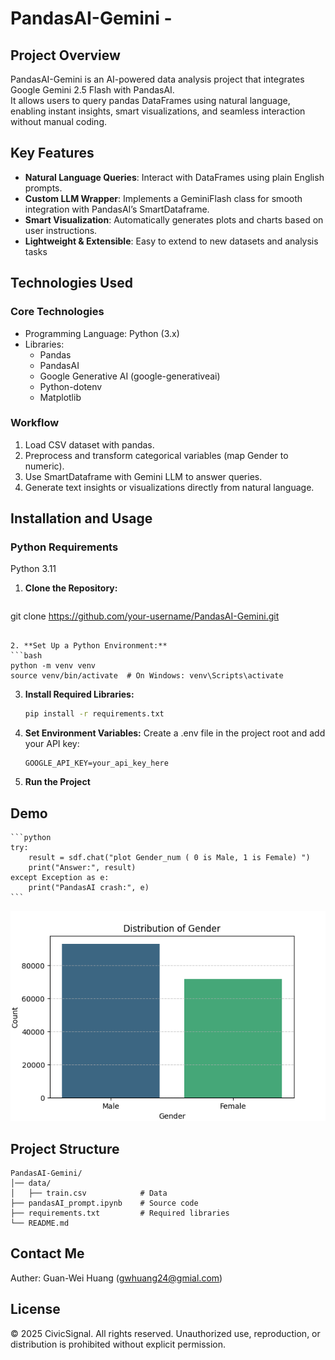 # PandasAI-Gemini - 

## Project Overview

PandasAI-Gemini is an AI-powered data analysis project that integrates Google Gemini 2.5 Flash with PandasAI.  
It allows users to query pandas DataFrames using natural language, enabling instant insights, smart visualizations, and seamless interaction without manual coding.
  
## Key Features

- **Natural Language Queries**: Interact with DataFrames using plain English prompts.  
- **Custom LLM Wrapper**: Implements a GeminiFlash class for smooth integration with PandasAI’s SmartDataframe.
- **Smart Visualization**: Automatically generates plots and charts based on user instructions.
- **Lightweight & Extensible**: Easy to extend to new datasets and analysis tasks

## Technologies Used

### Core Technologies

- Programming Language: Python (3.x)
- Libraries:
	- Pandas
	- PandasAI
	- Google Generative AI (google-generativeai)
	- Python-dotenv
	- Matplotlib

### Workflow
1. Load CSV dataset with pandas.
2. Preprocess and transform categorical variables (map Gender to numeric).
3. Use SmartDataframe with Gemini LLM to answer queries.
4. Generate text insights or visualizations directly from natural language.

## Installation and Usage

### Python Requirements
Python 3.11

1. **Clone the Repository:**
   ```bash
  git clone https://github.com/your-username/PandasAI-Gemini.git
   ```

2. **Set Up a Python Environment:**
   ```bash
   python -m venv venv
   source venv/bin/activate  # On Windows: venv\Scripts\activate
   ```

3. **Install Required Libraries:**
   ```bash
   pip install -r requirements.txt
   ```

4. **Set Environment Variables:**
	Create a .env file in the project root and add your API key:
   ```env
   GOOGLE_API_KEY=your_api_key_here
   ```
   
5. **Run the Project**

## Demo
	```python
	try:
		result = sdf.chat("plot Gender_num ( 0 is Male, 1 is Female) ")
		print("Answer:", result)
	except Exception as e:
		print("PandasAI crash:", e)
	```
![Chart](figure/temp_chart.png)

## Project Structure

```
PandasAI-Gemini/
│── data/
│   ├── train.csv            # Data
├── pandasAI_prompt.ipynb    # Source code
├── requirements.txt         # Required libraries
└── README.md                
```

## Contact Me
Auther: Guan-Wei Huang (gwhuang24@gmial.com)

## License

© 2025 CivicSignal. All rights reserved.
Unauthorized use, reproduction, or distribution is prohibited without explicit permission.
